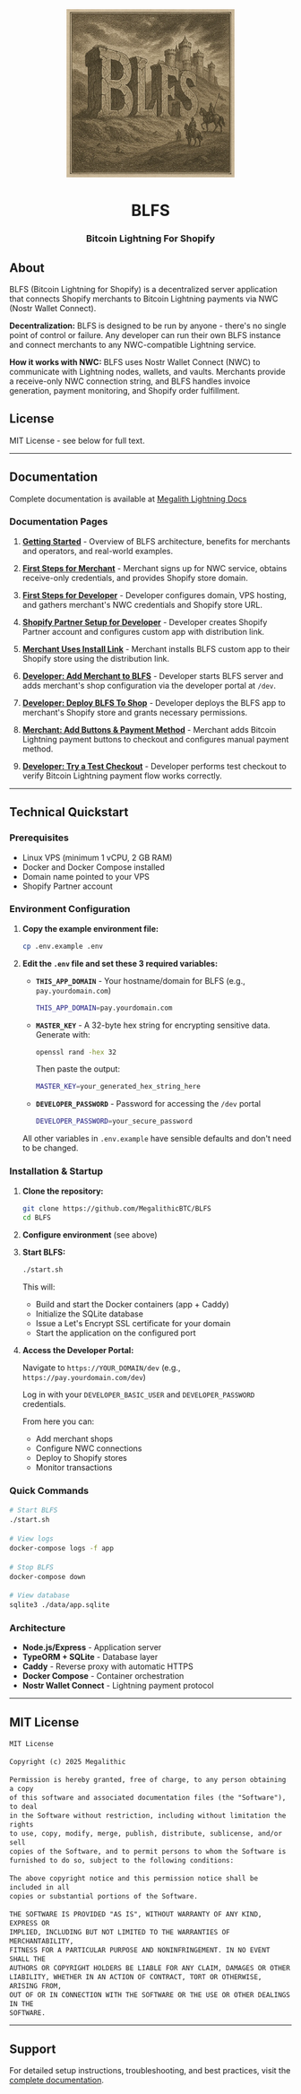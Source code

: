 <div align="center">
  <img src="src/public/images/blfs-square-one.webp" alt="BLFS Logo" width="300"/>

  # BLFS
  ### Bitcoin Lightning For Shopify
</div>

## About

BLFS (Bitcoin Lightning for Shopify) is a decentralized server application that connects Shopify merchants to Bitcoin Lightning payments via NWC (Nostr Wallet Connect). 

**Decentralization:** BLFS is designed to be run by anyone - there's no single point of control or failure. Any developer can run their own BLFS instance and connect merchants to any NWC-compatible Lightning service. 

**How it works with NWC:** BLFS uses Nostr Wallet Connect (NWC) to communicate with Lightning nodes, wallets, and vaults. Merchants provide a receive-only NWC connection string, and BLFS handles invoice generation, payment monitoring, and Shopify order fulfillment.

## License

MIT License - see below for full text.

---

## Documentation

Complete documentation is available at [Megalith Lightning Docs](https://docs.megalithic.me/BLFS/getting-started)

### Documentation Pages

1. **[Getting Started](https://docs.megalithic.me/BLFS/getting-started)** - Overview of BLFS architecture, benefits for merchants and operators, and real-world examples.

2. **[First Steps for Merchant](https://docs.megalithic.me/BLFS/first-steps-for-merchant)** - Merchant signs up for NWC service, obtains receive-only credentials, and provides Shopify store domain.

3. **[First Steps for Developer](https://docs.megalithic.me/BLFS/first-steps-for-developer)** - Developer configures domain, VPS hosting, and gathers merchant's NWC credentials and Shopify store URL.

4. **[Shopify Partner Setup for Developer](https://docs.megalithic.me/BLFS/shopify-partner-setup-for-developer)** - Developer creates Shopify Partner account and configures custom app with distribution link.

5. **[Merchant Uses Install Link](https://docs.megalithic.me/BLFS/merchant-uses-install-link)** - Merchant installs BLFS custom app to their Shopify store using the distribution link.

6. **[Developer: Add Merchant to BLFS](https://docs.megalithic.me/BLFS/developer-add-merchant-to-blfs)** - Developer starts BLFS server and adds merchant's shop configuration via the developer portal at `/dev`.

7. **[Developer: Deploy BLFS To Shop](https://docs.megalithic.me/BLFS/developer-deploy-shop)** - Developer deploys the BLFS app to merchant's Shopify store and grants necessary permissions.

8. **[Merchant: Add Buttons & Payment Method](https://docs.megalithic.me/BLFS/merchant-add-buttons-to-ui)** - Merchant adds Bitcoin Lightning payment buttons to checkout and configures manual payment method.

9. **[Developer: Try a Test Checkout](https://docs.megalithic.me/BLFS/developer-try-a-test-checkout)** - Developer performs test checkout to verify Bitcoin Lightning payment flow works correctly.

---

## Technical Quickstart

### Prerequisites

- Linux VPS (minimum 1 vCPU, 2 GB RAM)
- Docker and Docker Compose installed
- Domain name pointed to your VPS
- Shopify Partner account

### Environment Configuration

1. **Copy the example environment file:**
   ```bash
   cp .env.example .env
   ```

2. **Edit the `.env` file and set these 3 required variables:**

   - **`THIS_APP_DOMAIN`** - Your hostname/domain for BLFS (e.g., `pay.yourdomain.com`)
     ```bash
     THIS_APP_DOMAIN=pay.yourdomain.com
     ```

   - **`MASTER_KEY`** - A 32-byte hex string for encrypting sensitive data. Generate with:
     ```bash
     openssl rand -hex 32
     ```
     Then paste the output:
     ```bash
     MASTER_KEY=your_generated_hex_string_here
     ```

   - **`DEVELOPER_PASSWORD`** - Password for accessing the `/dev` portal
     ```bash
     DEVELOPER_PASSWORD=your_secure_password
     ```

   All other variables in `.env.example` have sensible defaults and don't need to be changed.

### Installation & Startup

1. **Clone the repository:**
   ```bash
   git clone https://github.com/MegalithicBTC/BLFS
   cd BLFS
   ```

2. **Configure environment** (see above)

3. **Start BLFS:**
   ```bash
   ./start.sh
   ```

   This will:
   - Build and start the Docker containers (app + Caddy)
   - Initialize the SQLite database
   - Issue a Let's Encrypt SSL certificate for your domain
   - Start the application on the configured port

4. **Access the Developer Portal:**
   
   Navigate to `https://YOUR_DOMAIN/dev` (e.g., `https://pay.yourdomain.com/dev`)
   
   Log in with your `DEVELOPER_BASIC_USER` and `DEVELOPER_PASSWORD` credentials.
   
   From here you can:
   - Add merchant shops
   - Configure NWC connections
   - Deploy to Shopify stores
   - Monitor transactions

### Quick Commands

```bash
# Start BLFS
./start.sh

# View logs
docker-compose logs -f app

# Stop BLFS
docker-compose down

# View database
sqlite3 ./data/app.sqlite
```

### Architecture

- **Node.js/Express** - Application server
- **TypeORM + SQLite** - Database layer
- **Caddy** - Reverse proxy with automatic HTTPS
- **Docker Compose** - Container orchestration
- **Nostr Wallet Connect** - Lightning payment protocol

---

## MIT License

```
MIT License

Copyright (c) 2025 Megalithic

Permission is hereby granted, free of charge, to any person obtaining a copy
of this software and associated documentation files (the "Software"), to deal
in the Software without restriction, including without limitation the rights
to use, copy, modify, merge, publish, distribute, sublicense, and/or sell
copies of the Software, and to permit persons to whom the Software is
furnished to do so, subject to the following conditions:

The above copyright notice and this permission notice shall be included in all
copies or substantial portions of the Software.

THE SOFTWARE IS PROVIDED "AS IS", WITHOUT WARRANTY OF ANY KIND, EXPRESS OR
IMPLIED, INCLUDING BUT NOT LIMITED TO THE WARRANTIES OF MERCHANTABILITY,
FITNESS FOR A PARTICULAR PURPOSE AND NONINFRINGEMENT. IN NO EVENT SHALL THE
AUTHORS OR COPYRIGHT HOLDERS BE LIABLE FOR ANY CLAIM, DAMAGES OR OTHER
LIABILITY, WHETHER IN AN ACTION OF CONTRACT, TORT OR OTHERWISE, ARISING FROM,
OUT OF OR IN CONNECTION WITH THE SOFTWARE OR THE USE OR OTHER DEALINGS IN THE
SOFTWARE.
```

---

## Support

For detailed setup instructions, troubleshooting, and best practices, visit the [complete documentation](https://docs.megalithic.me/BLFS/).

